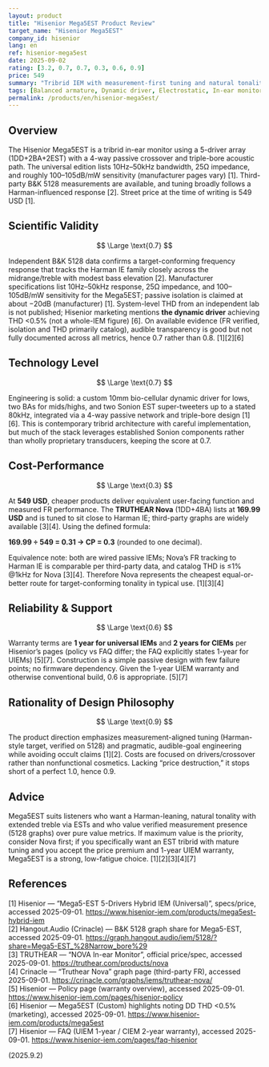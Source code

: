 ```yaml
---
layout: product
title: "Hisenior Mega5EST Product Review"
target_name: "Hisenior Mega5EST"
company_id: hisenior
lang: en
ref: hisenior-mega5est
date: 2025-09-02
rating: [3.2, 0.7, 0.7, 0.3, 0.6, 0.9]
price: 549
summary: "Tribrid IEM with measurement-first tuning and natural tonality. Strong engineering and verified 5128 measurements, but cost-performance is limited versus cheaper Harman-target alternatives."
tags: [Balanced armature, Dynamic driver, Electrostatic, In-ear monitors, Tribrid]
permalink: /products/en/hisenior-mega5est/
---
```

## Overview

The Hisenior Mega5EST is a tribrid in-ear monitor using a 5-driver array (1DD+2BA+2EST) with a 4-way passive crossover and triple-bore acoustic path. The universal edition lists 10Hz–50kHz bandwidth, 25Ω impedance, and roughly 100–105dB/mW sensitivity (manufacturer pages vary) [1]. Third-party B&K 5128 measurements are available, and tuning broadly follows a Harman-influenced response [2]. Street price at the time of writing is 549 USD [1].

## Scientific Validity

$$ \Large \text{0.7} $$

Independent B&K 5128 data confirms a target-conforming frequency response that tracks the Harman IE family closely across the midrange/treble with modest bass elevation [2]. Manufacturer specifications list 10Hz–50kHz response, 25Ω impedance, and 100–105dB/mW sensitivity for the Mega5EST; passive isolation is claimed at about −20dB (manufacturer) [1]. System-level THD from an independent lab is not published; Hisenior marketing mentions **the dynamic driver** achieving THD <0.5% (not a whole-IEM figure) [6]. On available evidence (FR verified, isolation and THD primarily catalog), audible transparency is good but not fully documented across all metrics, hence 0.7 rather than 0.8. [1][2][6]

## Technology Level

$$ \Large \text{0.7} $$

Engineering is solid: a custom 10mm bio-cellular dynamic driver for lows, two BAs for mids/highs, and two Sonion EST super-tweeters up to a stated 80kHz, integrated via a 4-way passive network and triple-bore design [1][6]. This is contemporary tribrid architecture with careful implementation, but much of the stack leverages established Sonion components rather than wholly proprietary transducers, keeping the score at 0.7.

## Cost-Performance

$$ \Large \text{0.3} $$

At **549 USD**, cheaper products deliver equivalent user-facing function and measured FR performance. The **TRUTHEAR Nova** (1DD+4BA) lists at **169.99 USD** and is tuned to sit close to Harman IE; third-party graphs are widely available [3][4]. Using the defined formula:

**169.99 ÷ 549 = 0.31 → CP = 0.3** (rounded to one decimal).

Equivalence note: both are wired passive IEMs; Nova’s FR tracking to Harman IE is comparable per third-party data, and catalog THD is ≤1% @1kHz for Nova [3][4]. Therefore Nova represents the cheapest equal-or-better route for target-conforming tonality in typical use. [1][3][4]

## Reliability & Support

$$ \Large \text{0.6} $$

Warranty terms are **1 year for universal IEMs** and **2 years for CIEMs** per Hisenior’s pages (policy vs FAQ differ; the FAQ explicitly states 1-year for UIEMs) [5][7]. Construction is a simple passive design with few failure points; no firmware dependency. Given the 1-year UIEM warranty and otherwise conventional build, 0.6 is appropriate. [5][7]

## Rationality of Design Philosophy

$$ \Large \text{0.9} $$

The product direction emphasizes measurement-aligned tuning (Harman-style target, verified on 5128) and pragmatic, audible-goal engineering while avoiding occult claims [1][2]. Costs are focused on drivers/crossover rather than nonfunctional cosmetics. Lacking “price destruction,” it stops short of a perfect 1.0, hence 0.9.

## Advice

Mega5EST suits listeners who want a Harman-leaning, natural tonality with extended treble via ESTs and who value verified measurement presence (5128 graphs) over pure value metrics. If maximum value is the priority, consider Nova first; if you specifically want an EST tribrid with mature tuning and you accept the price premium and 1-year UIEM warranty, Mega5EST is a strong, low-fatigue choice. [1][2][3][4][7]

## References

[1] Hisenior — “Mega5-EST 5-Drivers Hybrid IEM (Universal)”, specs/price, accessed 2025-09-01. https://www.hisenior-iem.com/products/mega5est-hybrid-iem  
[2] Hangout.Audio (Crinacle) — B&K 5128 graph share for Mega5-EST, accessed 2025-09-01. https://graph.hangout.audio/iem/5128/?share=Mega5-EST_%28Narrow_bore%29  
[3] TRUTHEAR — “NOVA In-ear Monitor”, official price/spec, accessed 2025-09-01. https://truthear.com/products/nova  
[4] Crinacle — “Truthear Nova” graph page (third-party FR), accessed 2025-09-01. https://crinacle.com/graphs/iems/truthear-nova/  
[5] Hisenior — Policy page (warranty overview), accessed 2025-09-01. https://www.hisenior-iem.com/pages/hisenior-policy  
[6] Hisenior — Mega5EST (Custom) highlights noting DD THD <0.5% (marketing), accessed 2025-09-01. https://www.hisenior-iem.com/products/mega5est  
[7] Hisenior — FAQ (UIEM 1-year / CIEM 2-year warranty), accessed 2025-09-01. https://www.hisenior-iem.com/pages/faq-hisenior

(2025.9.2)

